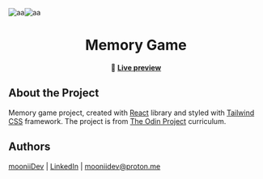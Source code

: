 <div id="top"></div>

![aa](https://img.shields.io/badge/Built%20with-React-61dafb?style=flat-square)![aa](https://img.shields.io/badge/and%20-💙-fff?style=flat-square)

<div align="center">

  <h1>
    Memory Game
  </h1>

🔗 <b>[Live preview](https://mooniidev.github.io/memory-game/)</b>

</div>

## About the Project

Memory game project, created with [React](https://reactjs.org/) library and styled with [Tailwind CSS](https://tailwindcss.com/) framework. The project is from [The Odin Project](https://www.theodinproject.com/lessons/node-path-javascript-memory-card) curriculum.

## Authors

[mooniiDev](https://github.com/mooniiDev) | [LinkedIn](https://www.linkedin.com/in/mooniidev/) | mooniidev@proton.me
